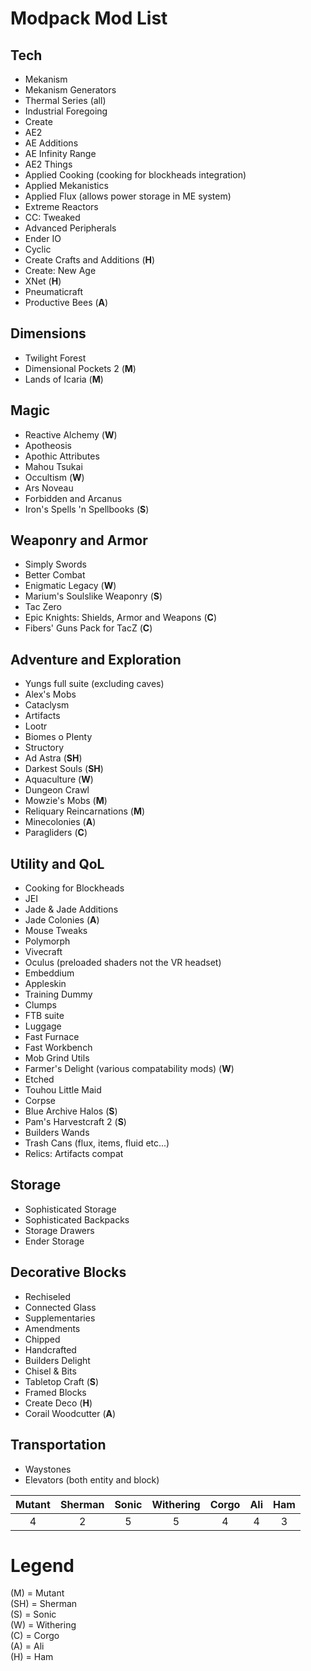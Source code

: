 # Modpack Mod List

## Tech
  * Mekanism
  * Mekanism Generators
  * Thermal Series (all)
  * Industrial Foregoing
  * Create
  * AE2
  * AE Additions
  * AE Infinity Range
  * AE2 Things
  * Applied Cooking (cooking for blockheads integration)
  * Applied Mekanistics
  * Applied Flux (allows power storage in ME system)
  * Extreme Reactors
  * CC: Tweaked
  * Advanced Peripherals
  * Ender IO
  * Cyclic
  * Create Crafts and Additions (**H**)
  * Create: New Age
  * XNet (**H**)
  * Pneumaticraft
  * Productive Bees (**A**)

## Dimensions
  * Twilight Forest
  * Dimensional Pockets 2 (**M**)
  * Lands of Icaria (**M**)

## Magic
  * Reactive Alchemy (**W**)
  * Apotheosis
  * Apothic Attributes 
  * Mahou Tsukai
  * Occultism (**W**)
  * Ars Noveau
  * Forbidden and Arcanus
  * Iron's Spells 'n Spellbooks (**S**)

## Weaponry and Armor
  * Simply Swords
  * Better Combat
  * Enigmatic Legacy (**W**)
  * Marium's Soulslike Weaponry (**S**)
  * Tac Zero
  * Epic Knights: Shields, Armor and Weapons (**C**)
  * Fibers' Guns Pack for TacZ (**C**)

## Adventure and Exploration
  * Yungs full suite (excluding caves)
  * Alex's Mobs
  * Cataclysm
  * Artifacts
  * Lootr
  * Biomes o Plenty
  * Structory
  * Ad Astra (**SH**)
  * Darkest Souls (**SH**)
  * Aquaculture (**W**)
  * Dungeon Crawl
  * Mowzie's Mobs (**M**)
  * Reliquary Reincarnations (**M**)
  * Minecolonies (**A**)
  * Paragliders (**C**)

## Utility and QoL
  * Cooking for Blockheads
  * JEI
  * Jade & Jade Additions
  * Jade Colonies (**A**)
  * Mouse Tweaks
  * Polymorph
  * Vivecraft
  * Oculus (preloaded shaders not the VR headset)
  * Embeddium
  * Appleskin
  * Training Dummy
  * Clumps
  * FTB suite
  * Luggage
  * Fast Furnace
  * Fast Workbench
  * Mob Grind Utils
  * Farmer's Delight (various compatability mods) (**W**)
  * Etched
  * Touhou Little Maid
  * Corpse
  * Blue Archive Halos (**S**)
  * Pam's Harvestcraft 2 (**S**)
  * Builders Wands
  * Trash Cans (flux, items, fluid etc...)
  * Relics: Artifacts compat

## Storage
  * Sophisticated Storage
  * Sophisticated Backpacks
  * Storage Drawers
  * Ender Storage

## Decorative Blocks
  * Rechiseled
  * Connected Glass
  * Supplementaries
  * Amendments
  * Chipped
  * Handcrafted
  * Builders Delight
  * Chisel & Bits
  * Tabletop Craft (**S**)
  * Framed Blocks
  * Create Deco (**H**)
  * Corail Woodcutter (**A**)

## Transportation
  * Waystones
  * Elevators (both entity and block)

| Mutant | Sherman | Sonic | Withering | Corgo | Ali | Ham |
| :----: | :-----: | :---: | :-------: | :---: | :---: | :---: |
| 4      | 2       | 5     | 5         | 4  | 4  | 3  |

# Legend

(M) = Mutant \
(SH) = Sherman \
(S) = Sonic \
(W) = Withering \
(C) = Corgo \
(A) = Ali \
(H) = Ham
